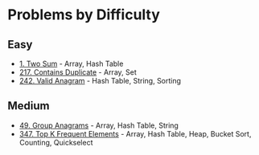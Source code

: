# Problems by Difficulty

## Easy
- [1. Two Sum](../solutions/p0001_two_sum.py) - Array, Hash Table
- [217. Contains Duplicate](../solutions/p0217_contains_duplicate.py) - Array, Set
- [242. Valid Anagram](../solutions/p0242_valid_anagram.py) - Hash Table, String, Sorting

## Medium
- [49. Group Anagrams](../solutions/p0049_group_anagrams.py) - Array, Hash Table, String
- [347. Top K Frequent Elements](../solutions/p0347_top_k_frequent_elements.py) - Array, Hash Table, Heap, Bucket Sort, Counting, Quickselect

